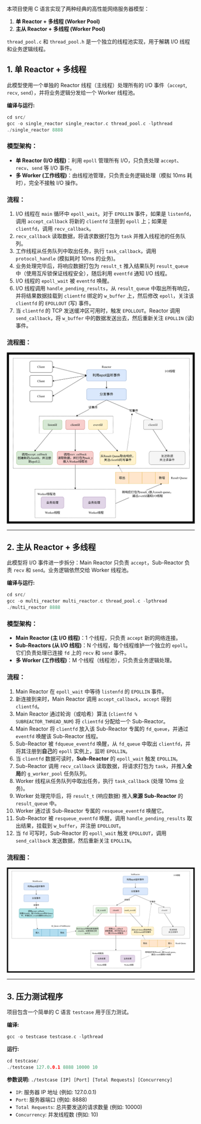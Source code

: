 本项目使用 C 语言实现了两种经典的高性能网络服务器模型：

1.  **单 Reactor + 多线程 (Worker Pool)**
2.  **主从 Reactor + 多线程 (Worker Pool)**

`thread_pool.c` 和 `thread_pool.h` 是一个独立的线程池实现，用于解耦 I/O 线程和业务逻辑线程。

## 1. 单 Reactor + 多线程

此模型使用一个单独的 Reactor 线程（主线程）处理所有的 I/O 事件（`accept`, `recv`, `send`），并将业务逻辑分发给一个 Worker 线程池。

**编译与运行:**

```c
cd src/
gcc -o single_reactor single_reactor.c thread_pool.c -lpthread
./single_reactor 8888

```

### 模型架构：

*   **单 Reactor (I/O 线程)**：利用 `epoll` 管理所有 I/O，只负责处理 `accept`、`recv`、`send` 等 I/O 事件。
*   **多 Worker (工作线程)**：由线程池管理，只负责业务逻辑处理（模拟 10ms 耗时），完全不接触 I/O 操作。

### 流程：

1.  I/O 线程在 `main` 循环中 `epoll_wait`。对于 `EPOLLIN` 事件，如果是 `listenfd`，调用 `accept_callback` 将新的 `clientfd` 注册到 `epoll` 上；如果是 `clientfd`，调用 `recv_callback`。
2.  `recv_callback` 读取数据，将请求数据打包为 `task` 并推入线程池的任务队列。
3.  工作线程从任务队列中取出任务，执行 `task_callback`，调用 `protocol_handle` (模拟耗时 10ms 的业务)。
4.  业务处理完毕后，将响应数据打包为 `result_t` 推入结果队列 `result_queue` 中（使用互斥锁保证线程安全），随后利用 `eventfd` 通知 I/O 线程。
5.  I/O 线程的 `epoll_wait` 被 `eventfd` 唤醒。
6.  I/O 线程调用 `handle_pending_results`，从 `result_queue` 中取出所有响应，并将结果数据挂载到 `clientfd` 绑定的 `w_buffer` 上，然后修改 `epoll`，关注该 `clientfd` 的 `EPOLLOUT` (写) 事件。
7.  当 `clientfd` 的 TCP 发送缓冲区可用时，触发 `EPOLLOUT`。Reactor 调用 `send_callback`，将 `w_buffer` 中的数据发送出去，然后重新关注 `EPOLLIN` (读) 事件。

### 流程图：
![single_reactor](./docs/images/single_reactor.png)

***

## 2. 主从 Reactor + 多线程

此模型将 I/O 事件进一步拆分：Main Reactor 只负责 `accept`，Sub-Reactor 负责 `recv` 和 `send`。业务逻辑依然交给 Worker 线程池。

**编译与运行:**

```c
cd src/
gcc -o multi_reactor multi_reactor.c thread_pool.c -lpthread
./multi_reactor 8888

```

### 模型架构：

*   **Main Reactor (主 I/O 线程)**：1 个线程，只负责 `accept` 新的网络连接。
*   **Sub-Reactors (从 I/O 线程)**：N 个线程，每个线程维护一个独立的 `epoll`。它们负责处理已连接 `fd` 上的 `recv` 和 `send` 事件。
*   **多 Worker (工作线程)**：M 个线程（线程池），只负责业务逻辑处理。

### 流程：

1.  Main Reactor 在 `epoll_wait` 中等待 `listenfd` 的 `EPOLLIN` 事件。
2.  新连接到来时，Main Reactor 调用 `accept_callback`，`accept` 得到 `clientfd`。
3.  Main Reactor 通过轮询（或哈希）算法 (`clientfd % SUBREACTOR_THREAD_NUM`) 将 `clientfd` 分配给一个 Sub-Reactor。
4.  Main Reactor 将 `clientfd` 放入该 Sub-Reactor 专属的 `fd_queue`，并通过 `eventfd` 唤醒该 Sub-Reactor 线程。
5.  Sub-Reactor 被 `fdqueue_eventfd` 唤醒，从 `fd_queue` 中取出 `clientfd`，并将其注册到**自己**的 `epoll` 实例上，监听 `EPOLLIN`。
6.  当 `clientfd` 数据可读时，**Sub-Reactor** 的 `epoll_wait` 触发 `EPOLLIN`。
7.  Sub-Reactor 调用 `recv_callback` 读取数据，将请求打包为 `task`，并推入**全局**的 `g_worker_pool` 任务队列。
8.  Worker 线程从任务队列中取出任务，执行 `task_callback` (处理 10ms 业务)。
9.  Worker 处理完毕后，将 `result_t` (响应数据) 推入**来源 Sub-Reactor** 的 `result_queue` 中。
10. Worker 通过该 Sub-Reactor 专属的 `resqueue_eventfd` 唤醒它。
11. Sub-Reactor 被 `resqueue_eventfd` 唤醒，调用 `handle_pending_results` 取出结果，挂载到 `w_buffer`，并注册 `EPOLLOUT`。
12. 当 `fd` 可写时，Sub-Reactor 的 `epoll_wait` 触发 `EPOLLOUT`，调用 `send_callback` 发送数据，然后重新关注 `EPOLLIN`。

### 流程图：
![multi_reactor](./docs/images/multi_reactor.png)

***

## 3. 压力测试程序

项目包含一个简单的 C 语言 `testcase` 用于压力测试。

**编译:**

```c
gcc -o testcase testcase.c -lpthread
```

**运行:**

```c
cd testcase/
./testcase 127.0.0.1 8888 10000 10
```

**参数说明:** `./testcase [IP] [Port] [Total Requests] [Concurrency]`

*   `IP`: 服务器 IP 地址 (例如: 127.0.0.1)
*   `Port`: 服务器端口 (例如: 8888)
*   `Total Requests`: 总共要发送的请求数量 (例如: 10000)
*   `Concurrency`: 并发线程数 (例如: 10)

